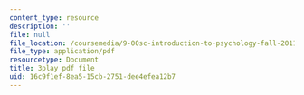 ```yaml
---
content_type: resource
description: ''
file: null
file_location: /coursemedia/9-00sc-introduction-to-psychology-fall-2011/16c9f1ef8ea515cb2751dee4efea12b7_Qw4SkvZ03cc.pdf
file_type: application/pdf
resourcetype: Document
title: 3play pdf file
uid: 16c9f1ef-8ea5-15cb-2751-dee4efea12b7
---
```

